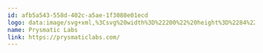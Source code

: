 ```yaml
---
id: afb5a543-558d-402c-a5ae-1f3080e01ecd
logo: data:image/svg+xml,%3Csvg%20width%3D%22200%22%20height%3D%2284%22%20viewBox%3D%220%200%20200%2084%22%20fill%3D%22none%22%20xmlns%3D%22http%3A%2F%2Fwww.w3.org%2F2000%2Fsvg%22%3E%0A%3Cpath%20fill-rule%3D%22evenodd%22%20clip-rule%3D%22evenodd%22%20d%3D%22M33.1512%2045.1038L21.6468%2025L13.8833%2038.5666L13.8819%2038.5639L10.1322%2044.9844L10.1848%2044.9853L7%2050.1291L7.10453%2050.09L21.5167%2059V58.7742L21.5167%2058.7742V59L35.9729%2050.0627L35.8228%2049.9698L35.983%2050.0299L33.1078%2045.1342V45.1038H33.1512ZM131.846%2034.0975H129.445V31.8326H131.846V34.0975ZM131.846%2046.847H129.445V35.7783H131.846V46.847ZM48.9514%2046.847V32.0888H54.8785C55.3168%2032.0888%2055.6986%2032.1161%2056.024%2032.1708C57.2327%2032.3621%2058.1425%2032.8814%2058.7535%2033.7286C59.3711%2034.569%2059.6799%2035.6246%2059.6799%2036.8955C59.6799%2037.7222%2059.5437%2038.4669%2059.2715%2039.1297C59.0058%2039.7924%2058.5974%2040.339%2058.0462%2040.7695C57.5016%2041.1999%2056.8276%2041.4801%2056.024%2041.6099C55.6986%2041.6645%2055.3168%2041.6919%2054.8785%2041.6919H51.3521V46.847H48.9514ZM54.7789%2039.3859C55.1508%2039.3859%2055.4529%2039.3517%2055.6853%2039.2834C56.2365%2039.1399%2056.635%2038.8427%2056.8807%2038.3918C57.1331%2037.9408%2057.2593%2037.4421%2057.2593%2036.8955C57.2593%2036.3489%2057.1331%2035.8501%2056.8807%2035.3991C56.635%2034.9414%2056.2365%2034.6407%2055.6853%2034.4972C55.4463%2034.4358%2055.1441%2034.405%2054.7789%2034.405H51.3521V39.3859H54.7789ZM64.8732%2036.3625C65.172%2036.1507%2065.5107%2035.9936%2065.8893%2035.8911C66.2678%2035.7818%2066.6563%2035.7271%2067.0547%2035.7271C67.2606%2035.7271%2067.4864%2035.7442%2067.7321%2035.7783V38.0843C67.4798%2038.016%2067.2208%2037.9818%2066.9551%2037.9818C66.4039%2037.9818%2065.9225%2038.1048%2065.5107%2038.3508C65.0326%2038.6172%2064.674%2038.9964%2064.4349%2039.4884C64.2025%2039.9803%2064.0862%2040.5577%2064.0862%2041.2204V46.847H61.6756V35.7783H63.7974V37.5514C64.0896%2037.0321%2064.4482%2036.6358%2064.8732%2036.3625ZM76.5642%2035.7783L73.6455%2043.7006L70.6371%2035.7783H68.1368L72.4899%2046.765L70.7168%2051.7664H72.9681L78.9649%2035.7783H76.5642ZM84.6044%2047.1544C83.2762%2047.1544%2082.1971%2046.847%2081.367%2046.2321C80.5368%2045.6171%2080.0321%2044.7528%2079.8528%2043.6391L82.3033%2043.2497C82.4229%2043.8031%2082.6985%2044.237%2083.1301%2044.5513C83.5684%2044.8587%2084.1163%2045.0125%2084.7738%2045.0125C85.3449%2045.0125%2085.7898%2044.8963%2086.1086%2044.664C86.4274%2044.4249%2086.5867%2044.1003%2086.5867%2043.6904C86.5867%2043.4239%2086.5237%2043.2189%2086.3975%2043.0754C86.2779%2042.932%2086.0356%2042.7919%2085.6703%2042.6552C85.305%2042.5118%2084.6974%2042.3239%2083.8474%2042.0916C82.9375%2041.8456%2082.217%2041.5825%2081.6857%2041.3024C81.1611%2041.0154%2080.7826%2040.6807%2080.5501%2040.298C80.3177%2039.9086%2080.2015%2039.4337%2080.2015%2038.8735C80.2015%2038.1902%2080.3741%2037.5924%2080.7195%2037.0799C81.0714%2036.5675%2081.5662%2036.1712%2082.2037%2035.8911C82.8479%2035.6109%2083.5917%2035.4709%2084.4351%2035.4709C85.2652%2035.4709%2086.0057%2035.6041%2086.6565%2035.8706C87.3073%2036.137%2087.8319%2036.5197%2088.2304%2037.0184C88.6355%2037.5104%2088.8812%2038.0843%2088.9675%2038.7402L86.517%2039.1912C86.4506%2038.7197%2086.2381%2038.3474%2085.8795%2038.0741C85.5275%2037.8008%2085.0593%2037.647%2084.4749%2037.6129C83.9105%2037.5855%2083.4555%2037.6778%2083.1102%2037.8896C82.7649%2038.0946%2082.5922%2038.3815%2082.5922%2038.7505C82.5922%2038.9759%2082.6619%2039.1604%2082.8014%2039.3039C82.9475%2039.4474%2083.2231%2039.5943%2083.6282%2039.7446C84.0333%2039.8881%2084.6675%2040.0726%2085.5308%2040.298C86.4008%2040.5303%2087.0881%2040.79%2087.5929%2041.0769C88.1042%2041.3639%2088.4728%2041.7089%2088.6986%2042.1121C88.931%2042.5083%2089.0472%2042.9969%2089.0472%2043.5776C89.0472%2044.3155%2088.8679%2044.9544%2088.5093%2045.4942C88.1573%2046.0271%2087.646%2046.437%2086.9752%2046.724C86.3111%2047.011%2085.5209%2047.1544%2084.6044%2047.1544ZM104.856%2036.0038C104.305%2035.669%20103.641%2035.5016%20102.864%2035.5016C102.167%2035.5016%20101.529%2035.6588%20100.951%2035.9731C100.374%2036.2805%2099.9188%2036.711%2099.5867%2037.2644C99.2945%2036.711%2098.8828%2036.2805%2098.3515%2035.9731C97.8202%2035.6588%2097.186%2035.5016%2096.4489%2035.5016C95.8113%2035.5016%2095.2203%2035.6314%2094.6757%2035.8911C94.1378%2036.1507%2093.6896%2036.5128%2093.3309%2036.9774V35.7783H91.2092V46.847H93.6298V40.0316C93.6298%2039.5738%2093.7128%2039.1707%2093.8788%2038.8222C94.0448%2038.4669%2094.2806%2038.1936%2094.5861%2038.0023C94.8916%2037.8042%2095.2468%2037.7051%2095.6519%2037.7051C96.2828%2037.7051%2096.7809%2037.9237%2097.1462%2038.361C97.5114%2038.7915%2097.694%2039.3893%2097.694%2040.1546V46.847H100.085V40.0316C100.085%2039.5533%20100.171%2039.1399%20100.344%2038.7915C100.523%2038.4362%20100.765%2038.1663%20101.071%2037.9818C101.383%2037.7973%20101.732%2037.7051%20102.117%2037.7051C102.741%2037.7051%20103.236%2037.9203%20103.601%2038.3508C103.966%2038.7812%20104.149%2039.3722%20104.149%2040.1238V46.847H106.55V39.4986C106.55%2038.6924%20106.407%2037.9921%20106.121%2037.3976C105.836%2036.7964%20105.414%2036.3318%20104.856%2036.0038ZM117.954%2038.6377C118.007%2039.0135%20118.034%2039.485%20118.034%2040.0521V46.847H115.932V45.3609C115.473%2045.9827%20114.942%2046.437%20114.338%2046.724C113.734%2047.011%20113.006%2047.1544%20112.156%2047.1544C111.399%2047.1544%20110.748%2047.0076%20110.204%2046.7138C109.666%2046.4131%20109.254%2046.01%20108.969%2045.5044C108.69%2044.9988%20108.55%2044.4351%20108.55%2043.8134C108.55%2043.0003%20108.746%2042.3205%20109.138%2041.7739C109.536%2041.2273%20110.157%2040.8036%20111.001%2040.503C111.472%2040.3459%20112.014%2040.2126%20112.624%2040.1033C113.242%2039.9872%20114.122%2039.8403%20115.264%2039.6626L115.683%2039.6011C115.636%2038.9589%20115.437%2038.4874%20115.085%2038.1868C114.74%2037.8862%20114.205%2037.7358%20113.481%2037.7358C112.95%2037.7358%20112.465%2037.8622%20112.027%2038.1151C111.595%2038.3679%20111.296%2038.7573%20111.13%2039.2834L108.939%2038.5762C109.211%2037.606%20109.729%2036.8476%20110.493%2036.301C111.256%2035.7476%20112.253%2035.4709%20113.481%2035.4709C114.477%2035.4709%20115.331%2035.6383%20116.041%2035.9731C116.758%2036.3079%20117.286%2036.8271%20117.625%2037.5309C117.798%2037.8862%20117.907%2038.2551%20117.954%2038.6377ZM115.414%2043.3522C115.56%2042.99%20115.639%2042.4161%20115.653%2041.6304C114.61%2041.8012%20113.86%2041.931%20113.401%2042.0198C112.95%2042.1018%20112.551%2042.2043%20112.206%2042.3273C111.774%2042.4913%20111.449%2042.6894%20111.23%2042.9217C111.011%2043.154%20110.901%2043.441%20110.901%2043.7826C110.901%2044.1994%20111.051%2044.5376%20111.349%2044.7972C111.655%2045.0569%20112.083%2045.1867%20112.634%2045.1867C113.146%2045.1867%20113.594%2045.0944%20113.979%2044.91C114.371%2044.7187%20114.686%2044.4829%20114.926%2044.2028C115.165%2043.9227%20115.327%2043.6391%20115.414%2043.3522ZM123.775%2042.1838V37.7154H126.932V35.7783H123.775V32.7037H121.384V35.7783H119.432V37.7154H121.384V42.3273L121.374%2043.2702C121.374%2043.7416%20121.401%2044.1481%20121.454%2044.4898C121.507%2044.8314%20121.62%2045.1628%20121.792%2045.4839C122.078%2046.0237%20122.51%2046.42%20123.087%2046.6728C123.665%2046.9187%20124.339%2047.0417%20125.11%2047.0417C125.674%2047.0417%20126.282%2046.9768%20126.932%2046.847V44.7767C126.454%2044.8519%20126.029%2044.8895%20125.657%2044.8895C125.252%2044.8895%20124.91%2044.8348%20124.631%2044.7255C124.359%2044.6162%20124.147%2044.4317%20123.994%2044.1721C123.901%2044.0286%20123.841%2043.8475%20123.815%2043.6289C123.788%2043.4102%20123.775%2043.1233%20123.775%2042.768V42.1838ZM136.683%2046.4063C137.479%2046.9051%20138.419%2047.1544%20139.502%2047.1544C140.704%2047.1544%20141.72%2046.8538%20142.55%2046.2526C143.38%2045.6445%20143.961%2044.7767%20144.293%2043.6494L141.843%2043.0857C141.65%2043.6733%20141.368%2044.114%20140.996%2044.4078C140.624%2044.6947%20140.126%2044.8382%20139.502%2044.8382C138.618%2044.8382%20137.944%2044.5239%20137.479%2043.8953C137.015%2043.2599%20136.779%2042.399%20136.772%2041.3127C136.779%2040.2468%20137.008%2039.3927%20137.46%2038.7505C137.918%2038.1082%20138.598%2037.7871%20139.502%2037.7871C140.053%2037.7871%20140.544%2037.9545%20140.976%2038.2893C141.414%2038.6241%20141.723%2039.0853%20141.902%2039.6729L144.293%2039.0067C144.127%2038.2824%20143.822%2037.6573%20143.377%2037.1312C142.938%2036.5982%20142.39%2036.1883%20141.733%2035.9013C141.076%2035.6144%20140.342%2035.4709%20139.532%2035.4709C138.462%2035.4709%20137.526%2035.7203%20136.722%2036.219C135.925%2036.7178%20135.311%2037.4113%20134.88%2038.2995C134.448%2039.1809%20134.232%2040.1853%20134.232%2041.3127C134.239%2042.4332%20134.451%2043.4376%20134.87%2044.3258C135.288%2045.2072%20135.892%2045.9007%20136.683%2046.4063ZM159.213%2046.847H150.477V32.0888H152.878V44.5308H159.213V46.847ZM169.786%2040.0521C169.786%2039.485%20169.76%2039.0135%20169.706%2038.6377C169.66%2038.2551%20169.55%2037.8862%20169.378%2037.5309C169.039%2036.8271%20168.511%2036.3079%20167.794%2035.9731C167.083%2035.6383%20166.23%2035.4709%20165.234%2035.4709C164.005%2035.4709%20163.009%2035.7476%20162.245%2036.301C161.482%2036.8476%20160.964%2037.606%20160.691%2038.5762L162.883%2039.2834C163.049%2038.7573%20163.348%2038.3679%20163.779%2038.1151C164.218%2037.8622%20164.703%2037.7358%20165.234%2037.7358C165.958%2037.7358%20166.492%2037.8862%20166.838%2038.1868C167.19%2038.4874%20167.389%2038.9589%20167.435%2039.6011L167.017%2039.6626C165.875%2039.8403%20164.995%2039.9872%20164.377%2040.1033C163.766%2040.2126%20163.225%2040.3459%20162.753%2040.503C161.91%2040.8036%20161.289%2041.2273%20160.891%2041.7739C160.499%2042.3205%20160.303%2043.0003%20160.303%2043.8134C160.303%2044.4351%20160.442%2044.9988%20160.721%2045.5044C161.007%2046.01%20161.419%2046.4131%20161.957%2046.7138C162.501%2047.0076%20163.152%2047.1544%20163.909%2047.1544C164.759%2047.1544%20165.486%2047.011%20166.09%2046.724C166.695%2046.437%20167.226%2045.9827%20167.684%2045.3609V46.847H169.786V40.0521ZM167.405%2041.6304C167.392%2042.4161%20167.312%2042.99%20167.166%2043.3522C167.08%2043.6391%20166.917%2043.9227%20166.678%2044.2028C166.439%2044.4829%20166.124%2044.7187%20165.732%2044.91C165.347%2045.0944%20164.898%2045.1867%20164.387%2045.1867C163.836%2045.1867%20163.408%2045.0569%20163.102%2044.7972C162.803%2044.5376%20162.654%2044.1994%20162.654%2043.7826C162.654%2043.441%20162.763%2043.154%20162.983%2042.9217C163.202%2042.6894%20163.527%2042.4913%20163.959%2042.3273C164.304%2042.2043%20164.703%2042.1018%20165.154%2042.0198C165.612%2041.931%20166.363%2041.8012%20167.405%2041.6304ZM177.46%2035.4709C178.456%2035.4709%20179.333%2035.7237%20180.09%2036.2293C180.847%2036.7281%20181.431%2037.4216%20181.843%2038.3098C182.255%2039.1912%20182.461%2040.1921%20182.461%2041.3127C182.461%2042.4195%20182.258%2043.4171%20181.853%2044.3053C181.448%2045.1867%20180.87%2045.8836%20180.12%2046.396C179.376%2046.9016%20178.519%2047.1544%20177.55%2047.1544C176.308%2047.1544%20175.285%2046.7787%20174.481%2046.0271V46.847H172.36V32.0888H174.78V36.3215C175.531%2035.7544%20176.424%2035.4709%20177.46%2035.4709ZM177.181%2044.9407C177.785%2044.9407%20178.29%2044.7836%20178.695%2044.4693C179.107%2044.155%20179.412%2043.7245%20179.612%2043.1779C179.817%2042.6313%20179.92%2042.0096%20179.92%2041.3127C179.92%2040.6226%20179.817%2040.0042%20179.612%2039.4576C179.406%2038.911%20179.09%2038.4806%20178.665%2038.1663C178.247%2037.8452%20177.726%2037.6846%20177.101%2037.6846C176.218%2037.6846%20175.561%2038.0091%20175.129%2038.6582C174.697%2039.3005%20174.481%2040.1853%20174.481%2041.3127C174.481%2042.44%20174.701%2043.3282%20175.139%2043.9773C175.577%2044.6196%20176.258%2044.9407%20177.181%2044.9407ZM185.32%2046.2321C186.15%2046.847%20187.229%2047.1544%20188.557%2047.1544C189.474%2047.1544%20190.264%2047.011%20190.928%2046.724C191.599%2046.437%20192.11%2046.0271%20192.462%2045.4942C192.821%2044.9544%20193%2044.3155%20193%2043.5776C193%2042.9969%20192.884%2042.5083%20192.651%2042.1121C192.426%2041.7089%20192.057%2041.3639%20191.546%2041.0769C191.041%2040.79%20190.354%2040.5303%20189.484%2040.298C188.62%2040.0726%20187.986%2039.8881%20187.581%2039.7446C187.176%2039.5943%20186.9%2039.4474%20186.754%2039.3039C186.615%2039.1604%20186.545%2038.9759%20186.545%2038.7505C186.545%2038.3815%20186.718%2038.0946%20187.063%2037.8896C187.408%2037.6778%20187.863%2037.5855%20188.428%2037.6129C189.012%2037.647%20189.48%2037.8008%20189.832%2038.0741C190.191%2038.3474%20190.403%2038.7197%20190.47%2039.1912L192.92%2038.7402C192.834%2038.0843%20192.588%2037.5104%20192.183%2037.0184C191.785%2036.5197%20191.26%2036.137%20190.609%2035.8706C189.958%2035.6041%20189.218%2035.4709%20188.388%2035.4709C187.544%2035.4709%20186.801%2035.6109%20186.157%2035.8911C185.519%2036.1712%20185.024%2036.5675%20184.672%2037.0799C184.327%2037.5924%20184.154%2038.1902%20184.154%2038.8735C184.154%2039.4337%20184.27%2039.9086%20184.503%2040.298C184.735%2040.6807%20185.114%2041.0154%20185.639%2041.3024C186.17%2041.5825%20186.89%2041.8456%20187.8%2042.0916C188.65%2042.3239%20189.258%2042.5118%20189.623%2042.6552C189.988%2042.7919%20190.231%2042.932%20190.35%2043.0754C190.476%2043.2189%20190.54%2043.4239%20190.54%2043.6904C190.54%2044.1003%20190.38%2044.4249%20190.061%2044.664C189.743%2044.8963%20189.298%2045.0125%20188.727%2045.0125C188.069%2045.0125%20187.521%2044.8587%20187.083%2044.5513C186.651%2044.237%20186.376%2043.8031%20186.256%2043.2497L183.806%2043.6391C183.985%2044.7528%20184.49%2045.6171%20185.32%2046.2321Z%22%20fill%3D%22black%22%2F%3E%0A%3C%2Fsvg%3E%0A
name: Prysmatic Labs
link: https://prysmaticlabs.com/
---
```

